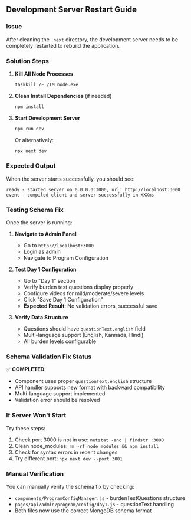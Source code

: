 ## Development Server Restart Guide

### Issue
After cleaning the `.next` directory, the development server needs to be completely restarted to rebuild the application.

### Solution Steps

1. **Kill All Node Processes**
   ```bash
   taskkill /F /IM node.exe
   ```

2. **Clean Install Dependencies** (if needed)
   ```bash
   npm install
   ```

3. **Start Development Server**
   ```bash
   npm run dev
   ```
   
   Or alternatively:
   ```bash
   npx next dev
   ```

### Expected Output
When the server starts successfully, you should see:
```
ready - started server on 0.0.0.0:3000, url: http://localhost:3000
event - compiled client and server successfully in XXXms
```

### Testing Schema Fix
Once the server is running:

1. **Navigate to Admin Panel**
   - Go to `http://localhost:3000`
   - Login as admin
   - Navigate to Program Configuration

2. **Test Day 1 Configuration**
   - Go to "Day 1" section
   - Verify burden test questions display properly
   - Configure videos for mild/moderate/severe levels
   - Click "Save Day 1 Configuration"
   - **Expected Result**: No validation errors, successful save

3. **Verify Data Structure**
   - Questions should have `questionText.english` field
   - Multi-language support (English, Kannada, Hindi)
   - All burden levels configurable

### Schema Validation Fix Status
✅ **COMPLETED**: 
- Component uses proper `questionText.english` structure
- API handler supports new format with backward compatibility
- Multi-language support implemented
- Validation error should be resolved

### If Server Won't Start
Try these steps:
1. Check port 3000 is not in use: `netstat -ano | findstr :3000`
2. Clean node_modules: `rm -rf node_modules && npm install`
3. Check for syntax errors in recent changes
4. Try different port: `npx next dev --port 3001`

### Manual Verification
You can manually verify the schema fix by checking:
- `components/ProgramConfigManager.js` - burdenTestQuestions structure
- `pages/api/admin/program/config/day1.js` - questionText handling
- Both files now use the correct MongoDB schema format